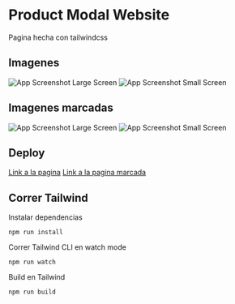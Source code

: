 # Product Modal Website

Pagina hecha con tailwindcss

## Imagenes

![App Screenshot Large Screen](https://i.imgur.com/we7tLEx.png)
![App Screenshot Small Screen](https://i.imgur.com/8rEnEHC.png)

## Imagenes marcadas

![App Screenshot Large Screen](https://i.imgur.com/vVNUCj2.png)
![App Screenshot Small Screen](https://i.imgur.com/IqfsNuV.png)

## Deploy

[Link a la pagina]()
[Link a la pagina marcada](https://64ea6e96f3c77075702dcc4c--dazzling-elf-4e5dc6.netlify.app/)

## Correr Tailwind

Instalar dependencias

```
npm run install
```

Correr Tailwind CLI en watch mode

```
npm run watch
```

Build en Tailwind

```
npm run build
```
